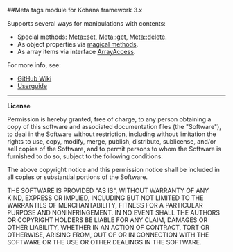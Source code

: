 ##Meta tags module for Kohana framework 3.х

Supports several ways for manipulations with contents:
- Special methods: [Meta::set](http://github.com/WinterSilence/kohana-meta-tags/blob/3.3/master/classes/Kohana/Meta.php#L119), [Meta::get](http://github.com/WinterSilence/kohana-meta-tags/blob/3.3/master/classes/Kohana/Meta.php#L158), [Meta::delete](http://github.com/WinterSilence/kohana-meta-tags/blob/3.3/master/classes/Kohana/Meta.php#L175).
- As object properties via [magical methods](http://php.net/manual/language.oop5.overloading.php).
- As array items via interface [ArrayAccess](http://php.net/manual/class.arrayaccess.php).

For more info, see:
- [GitHub Wiki](http://github.com/WinterSilence/kohana-meta-tags/wiki)
- [Userguide](http://github.com/WinterSilence/kohana-meta-tags/tree/3.3/master/guide/meta)

---

**License**

Permission is hereby granted, free of charge, to any person obtaining a copy
of this software and associated documentation files (the "Software"), to deal
in the Software without restriction, including without limitation the rights
to use, copy, modify, merge, publish, distribute, sublicense, and/or sell
copies of the Software, and to permit persons to whom the Software is
furnished to do so, subject to the following conditions:

The above copyright notice and this permission notice shall be included in
all copies or substantial portions of the Software.

THE SOFTWARE IS PROVIDED "AS IS", WITHOUT WARRANTY OF ANY KIND, EXPRESS OR
IMPLIED, INCLUDING BUT NOT LIMITED TO THE WARRANTIES OF MERCHANTABILITY,
FITNESS FOR A PARTICULAR PURPOSE AND NONINFRINGEMENT. IN NO EVENT SHALL THE
AUTHORS OR COPYRIGHT HOLDERS BE LIABLE FOR ANY CLAIM, DAMAGES OR OTHER
LIABILITY, WHETHER IN AN ACTION OF CONTRACT, TORT OR OTHERWISE, ARISING FROM,
OUT OF OR IN CONNECTION WITH THE SOFTWARE OR THE USE OR OTHER DEALINGS IN
THE SOFTWARE.
